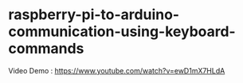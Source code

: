 # raspberry-pi-to-arduino-communication-using-keyboard-commands

Video Demo : https://www.youtube.com/watch?v=ewD1mX7HLdA
